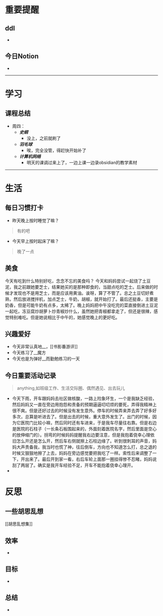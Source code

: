 # 重要提醒
## ddl
- 
## 今日Notion
- 
---
# 学习
## 课程总结

- 周四：
	- ***史纲***
		- 没上，之前就刷了
	- ***羽毛球***
		- 唉，完全没管，得赶快开始补了
	- ***计算机网络***
		- 明天的课调过来上了，一边上课一边录obsidian的教学素材


---
# 生活
## 每日习惯打卡
- 昨天晚上按时睡觉了嘛？
>有的吧
- 今天早上按时起床了嘛？
>晚了一点
## 美食
今天有吃到什么特别好吃，念念不忘的美食吗？
今天和妈妈尝试一起烧了土豆泥，我之前跟她要芝士，结果她买的是那种即食的，当甜点吃的芝士。后来做的时候才发现也不是用芝士，而是应该用黄油。诶呀，算了不管了。总之土豆切好煮熟，然后放进搅拌机，加点芝士，牛奶，胡椒，就开始打了。最后还挺香，主要是奶香，但是可能牛奶有点多，太稀了。晚上妈妈把中午没吃完的菜直接倒进土豆泥一起吃，冻豆腐炒胡萝卜炒青椒炒什么，虽然她把青椒都拿走了，但还是很辣，感觉特别难吃。但是她说相比于中午的，她感觉晚上的更好吃。
## 兴趣爱好
- 今天非常认真地__，[[书影番游评]]
- 今天练习了__魔方
- 今天也是为弹好__而勤勉练习的一天
## 今日重要活动记录
>anything,如班级工作、生活交际圈、偶然遇见、出去玩儿
- 今天下雨，开车跟妈妈去社区做核酸，一路上险象环生，一个是我缺乏经验，然后妈妈又一直在旁边用抱怨和责备的预期逼逼叨叨烦的要死，弄得我精神上很不爽。但是还好过去的时候没有发生意外。停车的时候弄来弄去弄了好多好多次，总算是听进去了。但是出去的时候，重大意外发生了。出门的时候，因为它医院门比较小嘛，然后同时还有车进来，于是我车尽量往右靠。但是右边是医院的石柱子（一长条石板围起来的，外面刻着医院名字，然后里面是空心的放伸缩门的）。拐弯的时候妈妈提醒我右边要注意，但是我抱着侥幸心理依旧怎么开还是怎么开，然后车右侧就擦上石柱边缘了。听到很刺耳的声音，妈妈大声责备我，我当时也慌了神，往后倒车，方向也不知道怎么打，总之退的时候又狠狠地擦了上去，妈妈在旁边感觉要把我吃了一样。索性后来调整了一下，开出来了。最后开到家一看，右后车轮上面那一圈挂得惨不忍睹，妈妈说刮了两层了。确实是我开车经验不足，开车不能抱着侥幸心理开。
- 
# 反思
## 一些胡思乱想
[[胡思乱想集]]
## 效率
- 
## 目标
- 
## 总结
- 